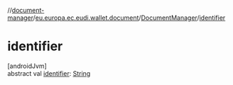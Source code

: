 //[document-manager](../../../index.md)/[eu.europa.ec.eudi.wallet.document](../index.md)/[DocumentManager](index.md)/[identifier](identifier.md)

# identifier

[androidJvm]\
abstract val [identifier](identifier.md): [String](https://kotlinlang.org/api/latest/jvm/stdlib/kotlin-stdlib/kotlin/-string/index.html)
